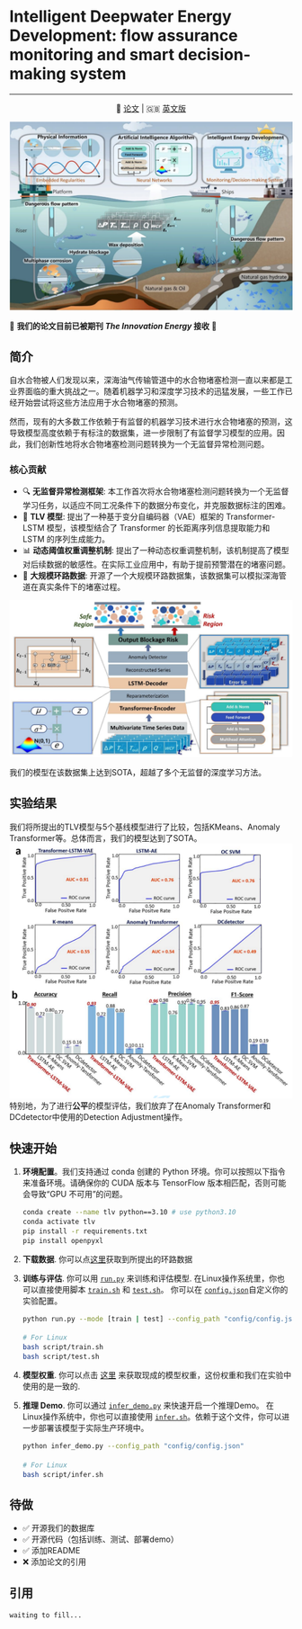 # Intelligent Deepwater Energy Development: flow assurance monitoring and smart decision-making system
---
<p align="center">
 📑 <a  href="" target="_blank">论文</a> | 
 🇬🇧 <a  href="" target="https://github.com/IDED-TLV/IDED-TLV/blob/main/README.md">英文版</a>
<p>

![](asset/overview.png)

🎉 **我们的论文目前已被期刊 _The Innovation Energy_ 接收** 🎉

## 简介

自水合物被人们发现以来，深海油气传输管道中的水合物堵塞检测一直以来都是工业界面临的重大挑战之一。随着机器学习和深度学习技术的迅猛发展，一些工作已经开始尝试将这些方法应用于水合物堵塞的预测。

然而，现有的大多数工作依赖于有监督的机器学习技术进行水合物堵塞的预测，这导致模型高度依赖于有标注的数据集，进一步限制了有监督学习模型的应用。因此，我们创新性地将水合物堵塞检测问题转换为一个无监督异常检测问题。


### 核心贡献
- 🔍 **无监督异常检测框架**: 本工作首次将水合物堵塞检测问题转换为一个无监督学习任务，以适应不同工况条件下的数据分布变化，并克服数据标注的困难。
- 🧠 **TLV 模型**: 提出了一种基于变分自编码器（VAE）框架的 Transformer-LSTM 模型，该模型结合了 Transformer 的长距离序列信息提取能力和 LSTM 的序列生成能力。
- 📊 **动态阈值权重调整机制**: 提出了一种动态权重调整机制，该机制提高了模型对后续数据的敏感性。在实际工业应用中，有助于提前预警潜在的堵塞问题。
- 📁 **大规模环路数据**: 开源了一个大规模环路数据集，该数据集可以模拟深海管道在真实条件下的堵塞过程。

![Model Architecture](asset/model.png)

我们的模型在该数据集上达到SOTA，超越了多个无监督的深度学习方法。

## 实验结果
我们将所提出的TLV模型与5个基线模型进行了比较，包括KMeans、Anomaly Transformer等。总体而言，我们的模型达到了SOTA。
![](asset/result.png)
特别地，为了进行**公平**的模型评估，我们放弃了在Anomaly Transformer和DCdetector中使用的Detection Adjustment操作。

## 快速开始
1. **环境配置**。我们支持通过 conda 创建的 Python 环境。你可以按照以下指令来准备环境。请确保你的 CUDA 版本与 TensorFlow 版本相匹配，否则可能会导致“GPU 不可用”的问题。

   ```bash
   conda create --name tlv python==3.10 # use python3.10
   conda activate tlv
   pip install -r requirements.txt
   pip install openpyxl
   ```

2. **下载数据**. 你可以点[这里](https://github.com/IDED-TLV/IDED-TLV/blob/main/data/Database.xlsx)获取到所提出的环路数据

3. **训练与评估**. 你可以用 [`run.py`](https://github.com/IDED-TLV/IDED-TLV/blob/main/run.py) 来训练和评估模型. 在Linux操作系统里，你也可以直接使用脚本 [`train.sh`](https://github.com/IDED-TLV/IDED-TLV/blob/main/script/train.sh) 和 [`test.sh`](https://github.com/IDED-TLV/IDED-TLV/blob/main/script/test.sh)。 你可以在 [`config.json`](https://github.com/IDED-TLV/IDED-TLV/blob/main/config/config.json)自定义你的实验配置。

   ```bash
   python run.py --mode [train | test] --config_path "config/config.json"
   
   # For Linux
   bash script/train.sh
   bash script/test.sh
   ```

4. **模型权重**. 你可以点击 [这里](https://github.com/IDED-TLV/IDED-TLV/blob/main/model_pth/transformer-lstm-vae-all-feature.h5) 来获取现成的模型权重，这份权重和我们在实验中使用的是一致的.

5. **推理 Demo**. 你可以通过 [`infer_demo.py`](https://github.com/IDED-TLV/IDED-TLV/blob/main/infer_demo.py) 来快速开启一个推理Demo。 在Linux操作系统中，你也可以直接使用 [`infer.sh`](https://github.com/IDED-TLV/IDED-TLV/blob/main/script/train.sh)。依赖于这个文件，你可以进一步部署该模型于实际生产环境中。 

   ```bash
   python infer_demo.py --config_path "config/config.json"
   
   # For Linux
   bash script/infer.sh
   ```

## 待做

- ✅ 开源我们的数据库
- ✅ 开源代码（包括训练、测试、部署demo）
- ✅ 添加README
- ❌ 添加论文的引用

## 引用

```
waiting to fill...
```
